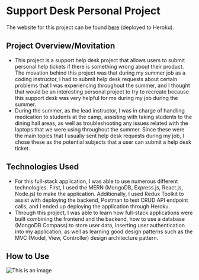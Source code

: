 # Support Desk Personal Project

The website for this project can be found [here](https://shinsupportdeskapp.herokuapp.com/) (deployed to Heroku).

## Project Overview/Movitation
- This project is a support help desk project that allows users to submit personal help tickets 
if there is something wrong about their product. The movation behind this project was that during 
my summer job as a coding instructor, I had to submit help desk requests about certain problems
that I was experiencing throughout the summer, and I thought that would be an interesting personal
project to try to recreate because this support desk was very helpful for me during my job during
the summer. 
- During the summer, as the lead instructor, I was in charge of handling medication to students at 
the camp, assisting with taking students to the dining hall areas, as well as troubleshooting any 
issues related with the laptops that we were using throughout the summer. Since these were the main
topics that I usually sent help desk requests during my job, I chose these as the potential subjects
that a user can submit a help desk ticket. 
## Technologies Used
- For this full-stack application, I was able to use numerous different technologies. First, I used the 
MERN (MongoDB, Express.js, React.js, Node.js) to make the application. Additionally, I used Redux Toolkit
to assist with deploying the backend, Postman to test CRUD API endpoint calls, and I ended up deploying
the application through Heroku. 
- Through this project, I was able to learn how full-stack applications were built combining the frontend
and the backend, how to use a database (MongoDB Compass) to store user data, inserting user authentication 
into my application, as well as learning good design patterns such as the MVC (Model, View, Controller) 
design architecture pattern. 
## How to Use 
![This is an image](https://myoctocat.com/assets/images/base-octocat.svg)





